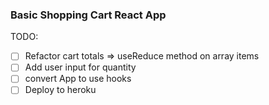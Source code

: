 ### Basic Shopping Cart React App

TODO: 
- [ ] Refactor cart totals => useReduce method on array items
- [ ] Add user input for quantity
- [ ] convert App to use hooks
- [ ] Deploy to heroku
